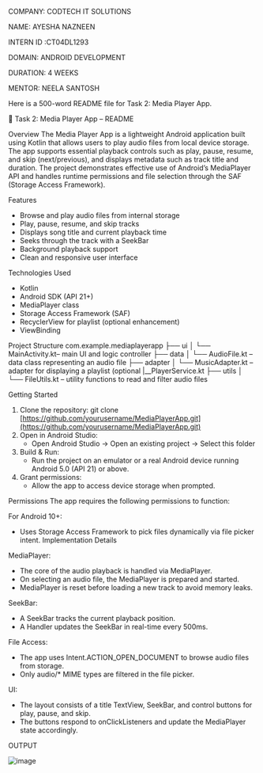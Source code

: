 COMPANY: CODTECH IT SOLUTIONS

NAME: AYESHA NAZNEEN

INTERN ID :CT04DL1293

DOMAIN: ANDROID DEVELOPMENT

DURATION: 4 WEEKS

MENTOR: NEELA SANTOSH

Here is a 500-word README file for Task 2: Media Player App.

📱 Task 2: Media Player App – README

Overview
The Media Player App is a lightweight Android application built using Kotlin that allows users to play audio files from local device storage. The app supports essential playback controls such as play, pause, resume, and skip (next/previous), and displays metadata such as track title and duration. The project demonstrates effective use of Android’s MediaPlayer API and handles runtime permissions and file selection through the SAF (Storage Access Framework).

Features
* Browse and play audio files from internal storage
* Play, pause, resume, and skip tracks
* Displays song title and current playback time
* Seeks through the track with a SeekBar
* Background playback support
* Clean and responsive user interface

Technologies Used
* Kotlin
* Android SDK (API 21+)
* MediaPlayer class
* Storage Access Framework (SAF)
* RecyclerView for playlist (optional enhancement)
* ViewBinding

Project Structure
com.example.mediaplayerapp
├── ui
│   └── MainActivity.kt– main UI and logic controller
├── data
│   └── AudioFile.kt – data class representing an audio file
├── adapter
│   └── MusicAdapter.kt – adapter for displaying a playlist (optional
    |__PlayerService.kt
├── utils
│   └── FileUtils.kt – utility functions to read and filter audio files

Getting Started

1. Clone the repository:
   git clone [https://github.com/yourusername/MediaPlayerApp.git](https://github.com/yourusername/MediaPlayerApp.git)
2. Open in Android Studio:
   * Open Android Studio → Open an existing project → Select this folder
3. Build & Run:
   * Run the project on an emulator or a real Android device running Android 5.0 (API 21) or above.
4. Grant permissions:
   * Allow the app to access device storage when prompted.

Permissions
The app requires the following permissions to function:
<uses-permission android:name="android.permission.READ_EXTERNAL_STORAGE" />

For Android 10+:
* Uses Storage Access Framework to pick files dynamically via file picker intent.
Implementation Details

MediaPlayer:
* The core of the audio playback is handled via MediaPlayer.
* On selecting an audio file, the MediaPlayer is prepared and started.
* MediaPlayer is reset before loading a new track to avoid memory leaks.

SeekBar:
* A SeekBar tracks the current playback position.
* A Handler updates the SeekBar in real-time every 500ms.

File Access:
* The app uses Intent.ACTION\_OPEN\_DOCUMENT to browse audio files from storage.
* Only audio/\* MIME types are filtered in the file picker.

UI:
* The layout consists of a title TextView, SeekBar, and control buttons for play, pause, and skip.
* The buttons respond to onClickListeners and update the MediaPlayer state accordingly.

OUTPUT

![image](https://github.com/user-attachments/assets/f97844f1-a972-4db5-bf81-9c24667774fd)
